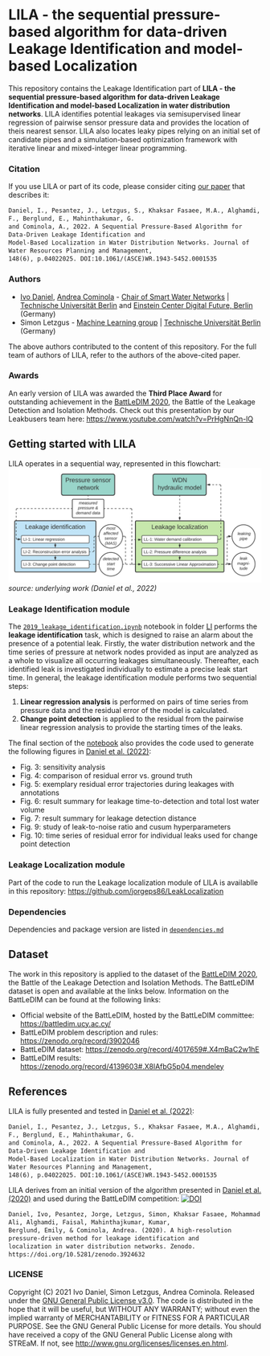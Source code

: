 # LILA - the sequential pressure-based algorithm for data-driven Leakage Identification and model-based Localization
This repository contains the Leakage Identification part of **LILA - the sequential pressure-based algorithm for data-driven Leakage Identification
and model-based Localization in water distribution networks**. LILA identifies potential leakages via semisupervised linear regression of pairwise sensor pressure data and provides the location of theis nearest sensor. LILA also locates leaky pipes relying on an initial set of candidate pipes and a simulation-based optimization framework with iterative linear and mixed-integer linear programming.

### Citation
If you use LILA or part of its code, please consider citing [our paper](https://ascelibrary.org/doi/epdf/10.1061/%28ASCE%29WR.1943-5452.0001535) that describes it:
```
Daniel, I., Pesantez, J., Letzgus, S., Khaksar Fasaee, M.A., Alghamdi, F., Berglund, E., Mahinthakumar, G. 
and Cominola, A., 2022. A Sequential Pressure-Based Algorithm for Data-Driven Leakage Identification and 
Model-Based Localization in Water Distribution Networks. Journal of Water Resources Planning and Management, 
148(6), p.04022025. DOI:10.1061/(ASCE)WR.1943-5452.0001535
```
### Authors
- [Ivo Daniel](https://www.swn.tu-berlin.de/menue/team/msc_ivo_daniel/), [Andrea Cominola](https://www.swn.tu-berlin.de/menue/team/prof_dr_andrea_cominola/) - [Chair of Smart Water Networks](https://swn.tu-berlin.de) | [Technische Universität Berlin](https://tu.berlin) and [Einstein Center Digital Future, Berlin](https://digital-future.berlin) (Germany)
- Simon Letzgus - [Machine Learning group](https://www.ml.tu-berlin.de/menue/machine_learning/) | [Technische Universität Berlin](https://tu.berlin) (Germany)

The above authors contributed to the content of this repository. For the full team of authors of LILA, refer to the authors of the above-cited paper.

### Awards
An early version of LILA was awarded the **Third Place Award** for outstanding achievement in the [BattLeDIM 2020](https://battledim.ucy.ac.cy), the Battle of the Leakage Detection and Isolation Methods. Check out this presentation by our Leakbusers team here: https://www.youtube.com/watch?v=PrHgNnQn-lQ

## Getting started with LILA
LILA operates in a sequential way, represented in this flowchart:
![flowchart](LILA_flowchart.png)
*source: underlying work (Daniel et al., 2022)*

### Leakage Identification module
The [```2019_leakage_identification.ipynb```](LI/2019_leakage_identification.ipynb) notebook in folder [LI](LI/) performs the **leakage identification** task, which is designed to raise an alarm about the presence of a potential leak. Firstly, the water distribution network and the time series of pressure at network nodes provided as input are analyzed as a whole to visualize all occurring leakages simultaneously. Thereafter, each identified leak is investigated individually to estimate a precise leak start time.
In general, the leakage identification module performs two sequential steps:
1. **Linear regression analysis** is performed on pairs of time series from pressure data and the residual error of the model is calculated.
2. **Change point detection** is applied to the residual from the pairwise linear regression analysis to provide the starting times of the leaks.

The final section of the [notebook](LI/2019_leakage_identification.ipynb) also provides the code used to generate the following figures in [Daniel et al. (2022)](DOI:10.1061/(ASCE)WR.1943-5452.0001535):
- Fig. 3: sensitivity analysis
- Fig. 4: comparison of residual error vs. ground truth
- Fig. 5: exemplary residual error trajectories during leakages with annotations
- Fig. 6: result summary for leakage time-to-detection and total lost water volume
- Fig. 7: result summary for leakage detection distance
- Fig. 9: study of leak-to-noise ratio and cusum hyperparameters
- Fig. 10: time series of residual error for individual leaks used for change point detection

### Leakage Localization module
Part of the code to run the Leakage localization module of LILA is availablle in this repository:
https://github.com/jorgeps86/LeakLocalization

### Dependencies
Dependencies and package version are listed in [```dependencies.md```](https://github.com/SWN-group-at-TU-Berlin/LILA/blob/main/dependencies.md)

## Dataset
The work in this repository is applied to the dataset of the [BattLeDIM 2020](https://battledim.ucy.ac.cy/), the Battle of the Leakage Detection and Isolation Methods. The BattLeDIM dataset is open and available at the links below.
Information on the BattLeDIM can be found at the following links:
- Official website of the BattLeDIM, hosted by the BattLeDIM committee:  https://battledim.ucy.ac.cy/
- BattLeDIM problem description and rules: https://zenodo.org/record/3902046
- BattLeDIM dataset: https://zenodo.org/record/4017659#.X4mBaC2w1hE
- BattLeDIM results: https://zenodo.org/record/4139603#.X8lAfbG5p04.mendeley

## References
LILA is fully presented and tested in [Daniel et al. (2022)](DOI:10.1061/(ASCE)WR.1943-5452.0001535):
```
Daniel, I., Pesantez, J., Letzgus, S., Khaksar Fasaee, M.A., Alghamdi, F., Berglund, E., Mahinthakumar, G. 
and Cominola, A., 2022. A Sequential Pressure-Based Algorithm for Data-Driven Leakage Identification and 
Model-Based Localization in Water Distribution Networks. Journal of Water Resources Planning and Management, 
148(6), p.04022025. DOI:10.1061/(ASCE)WR.1943-5452.0001535
```
LILA derives from an initial version of the algorithm presented in [Daniel et al. (2020)](https://doi.org/10.5281/zenodo.3924632) and used during the BattLeDIM competition: [![DOI](https://zenodo.org/badge/DOI/10.5281/zenodo.3924632.svg)](https://doi.org/10.5281/zenodo.3924632)
```
Daniel, Ivo, Pesantez, Jorge, Letzgus, Simon, Khaksar Fasaee, Mohammad Ali, Alghamdi, Faisal, Mahinthajkumar, Kumar,
Berglund, Emily, & Cominola, Andrea. (2020). A high-resolution pressure-driven method for leakage identification and
localization in water distribution networks. Zenodo. https://doi.org/10.5281/zenodo.3924632
```

### LICENSE
Copyright (C) 2021 Ivo Daniel, Simon Letzgus, Andrea Cominola. Released under the [GNU General Public License v3.0](LICENSE). The code is distributed in the hope that it will be useful, but WITHOUT ANY WARRANTY; without even the implied warranty of MERCHANTABILITY or FITNESS FOR A PARTICULAR PURPOSE. See the GNU General Public License for more details. You should have received a copy of the GNU General Public License along with STREaM. If not, see http://www.gnu.org/licenses/licenses.en.html.
